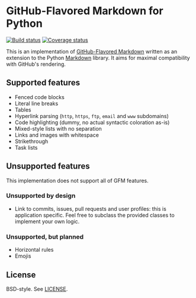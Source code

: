 # GitHub-Flavored Markdown for Python

[![Build status](https://travis-ci.org/Zopieux/py-gfm.svg?branch=master)](https://travis-ci.org/Zopieux/py-gfm)
[![Coverage status](https://coveralls.io/repos/github/Zopieux/py-gfm/badge.svg?branch=master)](https://coveralls.io/github/Zopieux/py-gfm?branch=master)

This is an implementation of [GitHub-Flavored Markdown][gfm] written as an
extension to the Python [Markdown][md] library. It aims for maximal
compatibility with GitHub's rendering.


## Supported features

- Fenced code blocks
- Literal line breaks
- Tables
- Hyperlink parsing (`http`, `https`, `ftp`, `email` and `www` subdomains)
- Code highlighting (dummy, no actual syntactic coloration as-is)
- Mixed-style lists with no separation
- Links and images with whitespace
- Strikethrough
- Task lists


## Unsupported features

This implementation does not support all of GFM features.

### Unsupported by design

- Link to commits, issues, pull requests and user profiles: this is
  application specific. Feel free to subclass the provided classes to
  implement your own logic.

### Unsupported, but planned

- Horizontal rules
- Emojis


## License

BSD-style. See [LICENSE](/LICENSE).

[gfm]: http://github.github.com/github-flavored-markdown/
[md]: http://packages.python.org/Markdown/
